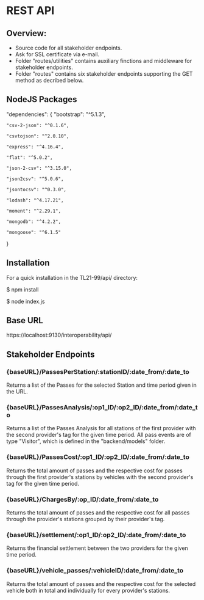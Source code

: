 # REST API

## Overview:

- Source code for all stakeholder endpoints.
- Ask for SSL certificate via e-mail.
- Folder "routes/utilities" contains auxiliary finctions and middleware for stakeholder endpoints.
- Folder "routes" contains six stakeholder endpoints supporting the GET method as decribed below.

## NodeJS Packages

 "dependencies": {
    "bootstrap": "^5.1.3",

    "csv-2-json": "^0.1.6",

    "csvtojson": "^2.0.10",

    "express": "^4.16.4",

    "flat": "^5.0.2",

    "json-2-csv": "^3.15.0",

    "json2csv": "^5.0.6",

    "jsontocsv": "^0.3.0",

    "lodash": "^4.17.21",

    "moment": "^2.29.1",

    "mongodb": "^4.2.2",

    "mongoose": "^6.1.5"
  }

## Installation

For a quick installation in the TL21-99/api/ directory:

$ npm install

$ node index.js

## Base URL

https://localhost:9130/interoperability/api/

##  Stakeholder Endpoints

### {baseURL}/PassesPerStation/:stationID/:date_from/:date_to

Returns a list of the Passes for the selected Station and time period given in the URL. 


### {baseURL}/PassesAnalysis/:op1_ID/:op2_ID/:date_from/:date_to

Returns a list of the Passes Analysis for all stations of the first provider with the second provider's tag for the given time period. All pass events are of type "Visitor", which is defined in the "backend/models" folder.


### {baseURL}/PassesCost/:op1_ID/:op2_ID/:date_from/:date_to

Returns the total amount of passes and the respective cost for passes through the first provider's stations by vehicles with the second provider's tag for the given time period.


### {baseURL}/ChargesBy/:op_ID/:date_from/:date_to

Returns the total amount of passes and the respective cost for all passes through the provider's stations grouped by their provider's tag. 

### {baseURL}/settlement/:op1_ID/:op2_ID/:date_from/:date_to

Returns the financial settlement between the two providers for the given time period.

### {baseURL}/vehicle_passes/:vehicleID/:date_from/:date_to

Returns the total amount of passes and the respective cost for the selected vehicle both in total and individually for every provider's stations.
